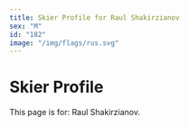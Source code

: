 ```yaml
---
title: Skier Profile for Raul Shakirzianov
sex: "M"
id: "182"
image: "/img/flags/rus.svg" 
---
```


# Skier Profile

This page is for: Raul Shakirzianov.
    